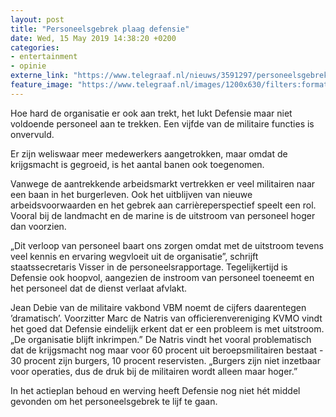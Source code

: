 ```yaml
---
layout: post
title: "Personeelsgebrek plaag defensie"
date: Wed, 15 May 2019 14:38:20 +0200
categories: 
- entertainment 
- opinie 
externe_link: "https://www.telegraaf.nl/nieuws/3591297/personeelsgebrek-plaag-defensie"
feature_image: "https://www.telegraaf.nl/images/1200x630/filters:format(jpeg):quality(80)/cdn-kiosk-api.telegraaf.nl/792ab6b8-7726-11e9-bf6e-02d1dbdc35d1.jpg"
---
```


<p class="intro">Hoe hard de organisatie er ook aan trekt, het lukt Defensie maar niet voldoende personeel aan te trekken. Een vijfde van de militaire functies is onvervuld.</p> <p>Er zijn weliswaar meer medewerkers aangetrokken, maar omdat de krijgsmacht is gegroeid, is het aantal banen ook toegenomen.</p><p>Vanwege de aantrekkende arbeidsmarkt vertrekken er veel militairen naar een baan in het burgerleven. Ook het uitblijven van nieuwe arbeidsvoorwaarden en het gebrek aan carrièreperspectief speelt een rol. Vooral bij de landmacht en de marine is de uitstroom van personeel hoger dan voorzien.</p><p>„Dit verloop van personeel baart ons zorgen omdat met de uitstroom tevens veel kennis en ervaring wegvloeit uit de organisatie”, schrijft staatssecretaris Visser in de personeelsrapportage. Tegelijkertijd is Defensie ook hoopvol, aangezien de instroom van personeel toeneemt en het personeel dat de dienst verlaat afvlakt.</p><p>Jean Debie van de militaire vakbond VBM noemt de cijfers daarentegen ’dramatisch’. Voorzitter Marc de Natris van officierenvereniging KVMO vindt het goed dat Defensie eindelijk erkent dat er een probleem is met uitstroom. „De organisatie blijft inkrimpen.” De Natris vindt het vooral problematisch dat de krijgsmacht nog maar voor 60 procent uit beroepsmilitairen bestaat - 30 procent zijn burgers, 10 procent reservisten. „Burgers zijn niet inzetbaar voor operaties, dus de druk bij de militairen wordt alleen maar hoger.”</p><p>In het actieplan behoud en werving heeft Defensie nog niet hét middel gevonden om het personeelsgebrek te lijf te gaan.</p>
